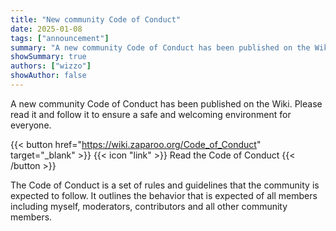 ```yaml
---
title: "New community Code of Conduct"
date: 2025-01-08
tags: ["announcement"]
summary: "A new community Code of Conduct has been published on the Wiki. Please read it and follow it to ensure a safe and welcoming environment for everyone."
showSummary: true
authors: ["wizzo"]
showAuthor: false
---
```


A new community Code of Conduct has been published on the Wiki. Please read it and follow it to ensure a safe and welcoming environment for everyone.

{{< button href="https://wiki.zaparoo.org/Code_of_Conduct" target="_blank" >}}
{{< icon "link" >}} Read the Code of Conduct
{{< /button >}}<br>

The Code of Conduct is a set of rules and guidelines that the community is expected to follow. It outlines the behavior that is expected of all members including myself, moderators, contributors and all other community members.

